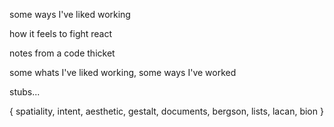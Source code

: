 some ways I've liked working

how it feels to fight react

notes from a code thicket

some whats I've liked working, some ways I've worked


stubs...

{ spatiality, intent, aesthetic, gestalt, documents, bergson, lists, lacan, bion }
 